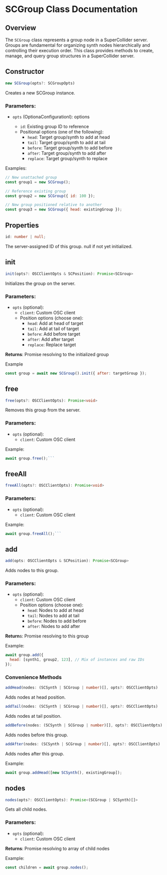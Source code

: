 # SCGroup Class Documentation

## Overview

The `SCGroup` class represents a group node in a SuperCollider server. Groups are fundamental for organizing synth nodes hierarchically and controlling their execution order. This class provides methods to create, manage, and query group structures in a SuperCollider server.

## Constructor

```typescript
new SCGroup(opts?: SCGroupOpts)
```

Creates a new SCGroup instance.

### Parameters:

- `opts` (OptionaConfigurationl):  options

  - `id`: Existing group ID to reference
  - Positional options (one of the following):
    - `head`: Target group/synth to add at head
    - `tail`: Target group/synth to add at tail
    - `before`: Target group/synth to add before
    - `after`: Target group/synth to add after
    - `replace`: Target group/synth to replace

Examples:

```javascript
// New unattached group
const group1 = new SCGroup();

// Reference existing group
const group2 = new SCGroup({ id: 100 });

// New group positioned relative to another
const group3 = new SCGroup({ head: existingGroup });
```

## Properties

```typescript
id: number | null;
```

The server-assigned ID of this group. null if not yet initialized.

## init

```typescript
init(opts?: OSCClientOpts & SCPosition): Promise<SCGroup>
```

Initializes the group on the server.

### Parameters:

- `opts` (optional):
  - `client`: Custom OSC client
  - Position options (choose one):
    - `head`: Add at head of target
    - `tail`: Add at tail of target
    - `before`: Add before target
    - `after`: Add after target
    - `replace`: Replace target

**Returns**: Promise resolving to the initialized group

Example

```javascript
const group = await new SCGroup().init({ after: targetGroup });
```

## free

```typescript
free(opts?: OSCClientOpts): Promise<void>
```

Removes this group from the server.

### Parameters:

- `opts` (optional):
  - `client`: Custom OSC client

Example:

````javascript
await group.free();```
````

## freeAll

```typescript
freeAll(opts?: OSCClientOpts): Promise<void>
```

### Parameters:

- `opts` (optional):
  - `client`: Custom OSC client

Example:

````javascript
await group.freeAll();```
````

## add

```typescript
add(opts: OSCClientOpts & SCPosition): Promise<SCGroup>
```

Adds nodes to this group.

### Parameters:

- `opts` (optional):
  - `client`: Custom OSC client
  - Position options (choose one):
    - `head`: Nodes to add at head
    - `tail`: Nodes to add at tail
    - `before`: Nodes to add before
    - `after`: Nodes to add after

**Return**s: Promise resolving to this group

Example:

```javascript
await group.add({
  head: [synth1, group2, 123], // Mix of instances and raw IDs
});
```

### Convenience Methods

```typescript
addHead(nodes: (SCSynth | SCGroup | number)[], opts?: OSCClientOpts)
```

Adds nodes at head position.

```typescript
addTail(nodes: (SCSynth | SCGroup | number)[], opts?: OSCClientOpts)
```

Adds nodes at tail position.

```typescript
addBefore(nodes: (SCSynth | SCGroup | number)[], opts?: OSCClientOpts)
```

Adds nodes before this group.

```typescript
addAfter(nodes: (SCSynth | SCGroup | number)[], opts?: OSCClientOpts)
```

Adds nodes after this group.

Example:

```javascript
await group.addHead([new SCSynth(), existingGroup]);
```

## nodes

```typescript
nodes(opts?: OSCClientOpts): Promise<(SCGroup | SCSynth)[]>
```

Gets all child nodes.

### Parameters:

- `opts` (optional):
  - `client`: Custom OSC client

**Returns**: Promise resolving to array of child nodes

Example:

```javascript
const children = await group.nodes();
```
